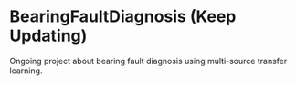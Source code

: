 # BearingFaultDiagnosis (Keep Updating)
Ongoing project about bearing fault diagnosis using multi-source transfer learning.
